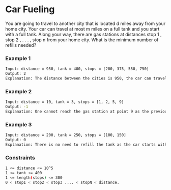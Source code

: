 # Car Fueling

You are going to travel to another city that is located d miles away from your home city. Your car can travel
at most m miles on a full tank and you start with a full tank. Along your way, there are gas stations at
distances stop 1 , stop 2 , . . . , stop n from your home city. What is the minimum number of refills needed?

### Example 1
```sh
Input: distance = 950, tank = 400, stops = [200, 375, 550, 750] 
Output: 2
Explanation: The distance between the cities is 950, the car can travel at most 400 miles on a full tank. It sufficesto make two refills: at points 375 and 750. This is the minimum number of refills as with a single refill one would only be able to travel at most 800 miles.
```

### Example 2
```sh
Input: distance = 10, tank = 3, stops = [1, 2, 5, 9] 
Output: -1
Explanation: One cannot reach the gas station at point 9 as the previous gas station is too far away.
```

### Example 3
```sh
Input: distance = 200, tank = 250, stops = [100, 150] 
Output: 0
Explanation: There is no need to refill the tank as the car starts with a full tank and can travel for 250 miles whereas the distance to the destination point is 200 miles.
```

### Constraints
```sh
1 <= distance <= 10^5
1 <= tank <= 400
1 <= length(stops) <= 300
0 < stop1 < stop2 < stop3 .... < stopN < distance. 
```
